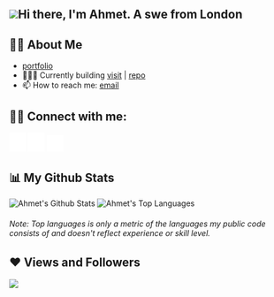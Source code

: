 <h2>
  <img src="https://raw.githubusercontent.com/MartinHeinz/MartinHeinz/master/wave.gif" width="30px">Hi there, I'm Ahmet. A swe from London
</h2>

## 🙋‍♂️ About Me

- [portfolio](https://dub.sh/ahmet)
- 🧑🏻‍💻 Currently building [visit](https://dub.sh/zerodotemail) | [repo](https://dub.sh/zerodotemailgh)
- 📫 How to reach me: [email](mailto:ahmetskilinc@icloud.com)

## 🤙🏼 Connect with me:

<a href="https://dub.sh/ahmetli"><img src="./assets/li.svg" width="30px"></a>
<a href="https://dub.sh/ahmetig"><img src="./assets/ig.svg" width="30px"></a>
<a href="https://dub.sh/ahmetx"><img src="./assets/x.svg" width="30px"></a>

## 📊 My Github Stats

<img alt="Ahmet's Github Stats" src="https://github-readme-stats.vercel.app/api?username=ahmetskilinc&show_icons=true&count_private=false&theme=react&hide_border=true&bg_color=0D1117&hide_title=true&disable_animations=true&number_format=long&show=reviews&include_all_commits=true&hide=contribs,issues" />
<img alt="Ahmet's Top Languages" src="https://github-readme-stats.vercel.app/api/top-langs/?username=ahmetskilinc&langs_count=8&count_private=true&layout=compact&theme=react&hide_border=true&bg_color=0D1117" />
<h6>Note: Top languages is only a metric of the languages my public code consists of and doesn't reflect experience or skill level.</h6>

## ❤️ Views and Followers

<a href="https://github.com/ahmetskilinc/github-profile-views-counter">
    <img src="https://komarev.com/ghpvc/?username=ahmetskilinc">
</a>
